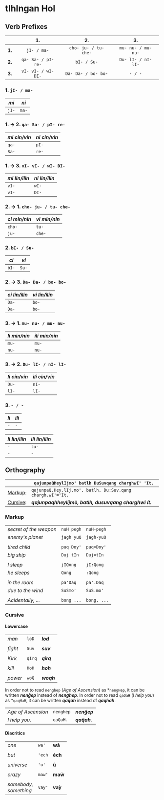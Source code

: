 # tlhIngan Hol

## Verb Prefixes

|        | 1.                  | 2.                    | 3.                    |
|:-:|:-:|:-:|:-:|
| **1.** | `jI- / ma-`         | `cho- ju- / tu- che-` | `mu- nu- / mu- nu-`   |
| **2.** | `qa- Sa- / pI- re-` | `bI- / Su-`           | `Du- lI- / nI- lI-`   |
| **3.** | `vI- vI- / wI- DI-` | `Da- Da- / bo- bo-`   | `- / -`               |

### 1.           `jI- / ma-`

| *mi*  | *ni*  |
|-|-|
| `jI-` | `ma-` |

### 1. → 2.  `qa- Sa- / pI- re-`

| *mi cin/vin* | *ni cin/vin* |
|-|-|
| `qa-`        | `pI-`        |
| `Sa-`        | `re-`        |

### 1. → 3.  `vI- vI- / wI- DI-`

| *mi lin/ilin* | *ni lin/ilin* |
|-|-|
| `vI-`         | `wI-`         |
| `vI-`         | `DI-`         |

### 2. → 1. `cho- ju- / tu- che-`

| *ci min/nin* | *vi min/nin* |
|-|-|
| `cho-`       | `tu-`        |
| `ju-`        | `che-`       |

### 2.           `bI- / Su-`

| *ci*  | *vi*  |
|-|-|
| `bI-` | `Su-` |

### 2. → 3.  `Da- Da- / bo- bo-`

| *ci lin/ilin* | *vi lin/ilin* |
|-|-|
| `Da-`         | `bo-`         |
| `Da-`         | `bo-`         |

### 3. → 1.  `mu- nu- / mu- nu-`

| *li min/nin* | *ili min/nin* |
|-|-|
| `mu-`        | `mu-`         |
| `nu-`        | `nu-`         |

### 3. → 2.  `Du- lI- / nI- lI-`

| *li cin/vin* | *ili cin/vin* |
|-|-|
| `Du-`        | `nI-`         |
| `lI-`        | `lI-`         |

### 3.             `- / -`

| *li*  | *ili* |
|-|-|
| `-`   | `-`   |

| *li lin/ilin* | *ili lin/ilin* |
|-|-|
| `-`           | `lu-`          |
| `-`           | `-`            |

<!-- vem wake up; mev stop-->
<!-- HoH to kill; Hegh to die -->
<!-- tlhutlh to drink; tlhuH to breathe -->
<!-- tlhIb tlhIH. -->
<!-- Sop chop -->

<!--
yI- ci/vi lin
tI- ci/vi ilin

HI- ci/vi min
gho- ci/vi nin

yI- ci
pe- vi

-->
<!--

-wIj mia
-lIj cia
-Daj lia
-maj nia
-raj via
-chaj ilia

-->

<!--
yas pò ĝah soĝê.
yas pò ghah soghê.
yaS po' ghaH Sogh'e'.
-->

<!--
not qamagh.
ràwìdaj maĝ yas qur.
yas pò ĝah soĝê.
ràwìwì ĝah tlhàa hodê.

sub ghah martaq-qhangê.
-->

<!-- biyohbè. vaj nuch soh. -->

<!-- batlh, tlhingan-hol :jatlh. -->

<!-- Qam qam -->

## Orthography

| | `qajunpaQHeylIjmo' batlh DuSuvqang charghwI' 'It.` |
|-|-|
| [Markup](#markup): | `qajunpaQ.Hey.lIj.mo', batlh, Du:Suv.qang chargh.wI'='It.` |
| [Cursive](#cursive): | ***qajunpaqhheylijmò, batlh, dusuvqang charghwì ít.*** |

### Markup

| | | |
|-|-|-|
| *secret of the weapon*  | `nuH pegh`  | `nuH-pegh`  |
| *enemy's planet*        | `jagh yuQ`  | `jagh-yuQ`  |
| | | |
| *tired child*           | `puq Doy'`  | `puq=Doy'`  |
| *big ship*              | `Duj tIn`   | `Duj=tIn`   |
| | | |
| *I sleep*               | `jIQong`    | `jI:Qong`   |
| *he sleeps*             | `Qong`      | `:Qong`     |
| | | |
| *in the room*           | `pa'Daq`    | `pa'.Daq`   |
| *due to the wind*       | `SuSmo'`    | `SuS.mo'`   |
| | | |
| *Acidentally, ...*      | `bong ...`  | `bong, ...` |

### Cursive

#### Lowercase

| | | |
|-|-|-|
| *man*    | `loD`  | ***lod***  |
| | | |
| *fight*  | `Suv`  | ***suv***  |
| | | |
| *Kirk*   | `qIrq` | ***qirq*** |
| | | |
| *kill*   | `HoH`  | ***hoh***  |
| | | |
| *power*  | `woQ`  | ***woqh*** |

In order not to read `nenghep` (*Age of Ascension*) as *`nengHep`, it can be written ***nenĝep*** instead of ***nenghep***. In order not to read `qaQaH` (*I help you*) as *`qaqHaH`, it can be written ***qaq̂ah*** instead of ***qaqhah***.

| | | |
|-|-|-|
| *Age of Ascension* | `nenghep` | ***nenĝep***  |
| *I help you.*       | `qaQaH.` | ***qaq̂ah.*** |

#### Diacritics

| | | |
|-|-|-|
| *one*      | `wa'`    | **wà**    |
| | | |
| *but*      | `'ech`   | **éch**   |
| | | |
| *universe* | `'u'`    | **û**     |
| | | |
| *crazy*    | `maw'`   | **maẁ**   |
| | | |
| *somebody,*<br>*something* | `vay'`   | **vaỳ**   |

